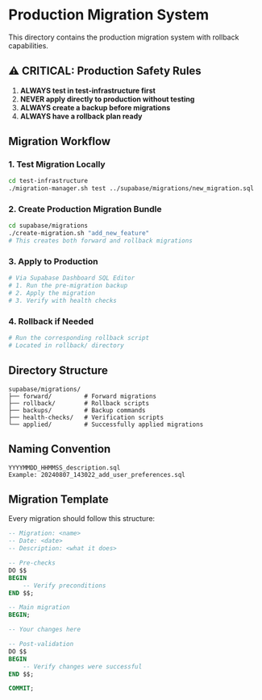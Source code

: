 # Production Migration System

This directory contains the production migration system with rollback capabilities.

## ⚠️ CRITICAL: Production Safety Rules

1. **ALWAYS test in test-infrastructure first**
2. **NEVER apply directly to production without testing**
3. **ALWAYS create a backup before migrations**
4. **ALWAYS have a rollback plan ready**

## Migration Workflow

### 1. Test Migration Locally
```bash
cd test-infrastructure
./migration-manager.sh test ../supabase/migrations/new_migration.sql
```

### 2. Create Production Migration Bundle
```bash
cd supabase/migrations
./create-migration.sh "add_new_feature"
# This creates both forward and rollback migrations
```

### 3. Apply to Production
```bash
# Via Supabase Dashboard SQL Editor
# 1. Run the pre-migration backup
# 2. Apply the migration
# 3. Verify with health checks
```

### 4. Rollback if Needed
```bash
# Run the corresponding rollback script
# Located in rollback/ directory
```

## Directory Structure

```
supabase/migrations/
├── forward/         # Forward migrations
├── rollback/        # Rollback scripts
├── backups/         # Backup commands
├── health-checks/   # Verification scripts
└── applied/         # Successfully applied migrations
```

## Naming Convention

```
YYYYMMDD_HHMMSS_description.sql
Example: 20240807_143022_add_user_preferences.sql
```

## Migration Template

Every migration should follow this structure:

```sql
-- Migration: <name>
-- Date: <date>
-- Description: <what it does>

-- Pre-checks
DO $$
BEGIN
    -- Verify preconditions
END $$;

-- Main migration
BEGIN;

-- Your changes here

-- Post-validation
DO $$
BEGIN
    -- Verify changes were successful
END $$;

COMMIT;
```